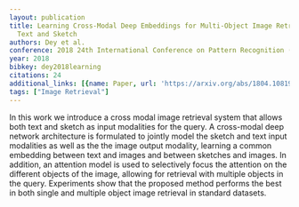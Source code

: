 ```yaml
---
layout: publication
title: Learning Cross-Modal Deep Embeddings for Multi-Object Image Retrieval using
  Text and Sketch
authors: Dey et al.
conference: 2018 24th International Conference on Pattern Recognition (ICPR)
year: 2018
bibkey: dey2018learning
citations: 24
additional_links: [{name: Paper, url: 'https://arxiv.org/abs/1804.10819'}]
tags: ["Image Retrieval"]
---
```

In this work we introduce a cross modal image retrieval system that allows
both text and sketch as input modalities for the query. A cross-modal deep
network architecture is formulated to jointly model the sketch and text input
modalities as well as the the image output modality, learning a common
embedding between text and images and between sketches and images. In addition,
an attention model is used to selectively focus the attention on the different
objects of the image, allowing for retrieval with multiple objects in the
query. Experiments show that the proposed method performs the best in both
single and multiple object image retrieval in standard datasets.